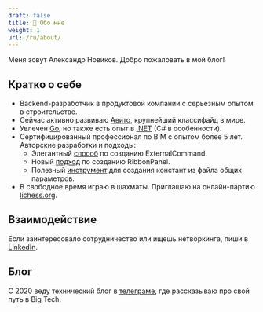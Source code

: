 ```yaml
---
draft: false
title: 👋 Обо мне
weight: 1
url: /ru/about/
---
```


Меня зовут Александр Новиков. Добро пожаловать в мой блог!

<!--more-->

## Кратко о себе

* Backend-разработчик в продуктовой компании с серьезным опытом в строительстве.
* Сейчас активно развиваю [Авито](http://avito.ru), крупнейший классифайд в мире.
* Увлечен [Go](https://go.dev/), но также есть опыт в [.NET](https://dotnet.microsoft.com/en-us/) (C# в особенности).
* Сертифицированный профессионал по BIM с опытом более 5 лет. Авторские разработки и подходы:
  * Элегантный [способ](https://github.com/novikov-ai/revit-basic-command) по созданию ExternalCommand.
  * Новый [подход](https://github.com/novikov-ai/revit-ribbon-builder) по созданию RibbonPanel.
  * Полезный [инструмент](https://github.com/novikov-ai/revit-sp-transfer) для создания констант из файла общих параметров.
* В свободное время играю в шахматы. Приглашаю на онлайн-партию [lichess.org](https://lichess.org/@/ainovikov).

## Взаимодействие

Если заинтересовало сотрудничество или ищешь нетворкинга, пиши в [LinkedIn](https://www.linkedin.com/in/novikov-ai).

## Блог

С 2020 веду технический блог в [телеграме](https://t.me/time2code), где рассказываю про свой путь в Big Tech.